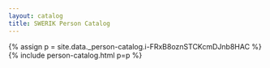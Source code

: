 ```yaml
---
layout: catalog
title: SWERIK Person Catalog
---
```

{% assign p = site.data._person-catalog.i-FRxB8oznSTCKcmDJnb8HAC %}
{% include person-catalog.html p=p %}

